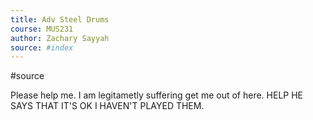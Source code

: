 ```yaml
---
title: Adv Steel Drums 
course: MUS231
author: Zachary Sayyah
source: #index
---
```


#source 

Please help me. I am legitametly suffering get me out of here. HELP HE SAYS THAT IT'S OK I HAVEN'T PLAYED THEM.
